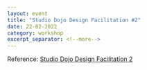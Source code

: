 ```yaml
---
layout: event
title: "Studio Dojo Design Facilitation #2"
date: 22-02-2022
category: workshop
excerpt_separator: <!--more-->
---
```




<!--more-->

Reference: [Studio Dojo Design Facilitation 2](https://www.studiodojo.com/events/design-facilitation-2/)

